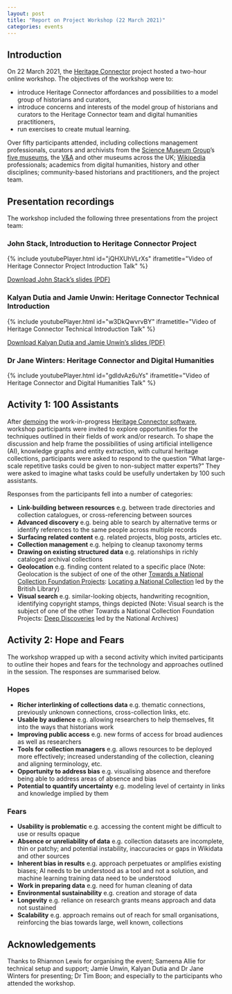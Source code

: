 ```yaml
---
layout: post
title: "Report on Project Workshop (22 March 2021)"
categories: events
---
```


## Introduction

On 22 March 2021, the [Heritage Connector](https://www.sciencemuseumgroup.org.uk/project/heritage-connector/) project hosted a two-hour online workshop. The objectives of the workshop were to:

*   introduce Heritage Connector affordances and possibilities to a model group of historians and curators,
*   introduce concerns and interests of the model group of historians and curators to the Heritage Connector team and digital humanities practitioners,
*   run exercises to create mutual learning.

Over fifty participants attended, including collections management professionals, curators and archivists from the [Science Museum Group](https://www.sciencemuseumgroup.org.uk)’s [five museums](https://www.sciencemuseumgroup.org.uk/about-us/), the [V&A](https://www.vam.ac.uk) and other museums across the UK; [Wikipedia](https://wikimedia.org.uk) professionals; academics from digital humanities, history and other disciplines; community-based historians and practitioners, and the project team.

## Presentation recordings

The workshop included the following three presentations from the project team:

### John Stack, Introduction to Heritage Connector Project

{% include youtubePlayer.html id="jQHXUhVLrXs" iframetitle="Video of Heritage Connector Project Introduction Talk" %}

[Download John Stack’s slides (PDF)](https://thesciencemuseum.github.io/heritageconnector/post_files/Heritage_Connector_Introduction_22_March_2021.pdf)

### Kalyan Dutia and Jamie Unwin: Heritage Connector Technical Introduction

{% include youtubePlayer.html id="w3DkQwvrvBY" iframetitle="Video of Heritage Connector Technical Introduction Talk" %}

[Download Kalyan Dutia and Jamie Unwin’s slides (PDF)](https://thesciencemuseum.github.io/heritageconnector/post_files/Heritage_Connector_Technical_Introduction_22_March_2021.pdf)

### Dr Jane Winters: Heritage Connector and Digital Humanities

{% include youtubePlayer.html id="gdldvAz6uYs" iframetitle="Video of Heritage Connector and Digital Humanities Talk" %}

## Activity 1: 100 Assistants

After [demoing](https://youtu.be/w3DkQwvrvBY) the work-in-progress [Heritage Connector software](https://github.com/TheScienceMuseum/heritage-connector), workshop participants were invited to explore opportunities for the techniques outlined in their fields of work and/or research. To shape the discussion and help frame the possibilities of using artificial intelligence (AI), knowledge graphs and entity extraction, with cultural heritage collections, participants were asked to respond to the question “What large-scale repetitive tasks could be given to non-subject matter experts?” They were asked to imagine what tasks could be usefully undertaken by 100 such assistants. 

Responses from the participants fell into a number of categories:

*   **Link-building between resources** e.g. between trade directories and collection catalogues, or cross-referencing between sources
*   **Advanced discovery** e.g. being able to search by alternative terms or identify references to the same people across multiple records
*   **Surfacing related content** e.g. related projects, blog posts, articles etc.
*   **Collection management** e.g. helping to cleanup taxonomy terms
*   **Drawing on existing structured data** e.g. relationships in richly cataloged archival collections
*   **Geolocation** e.g. finding content related to a specific place (Note: Geolocation is the subject of one of the other [Towards a National Collection Foundation Projects](https://www.nationalcollection.org.uk/projects): [Locating a National Collection](https://www.bl.uk/projects/towards-a-national-collection) led by the British Library)
*   **Visual search** e.g. similar-looking objects, handwriting recognition, identifying copyright stamps, things depicted (Note: Visual search is the subject of one of the other Towards a National Collection Foundation Projects: [Deep Discoveries](https://www.nationalarchives.gov.uk/about/our-research-and-academic-collaboration/our-research-projects/towards-a-national-collection/) led by the National Archives)

## Activity 2: Hope and Fears

The workshop wrapped up with a second activity which invited participants to outline their hopes and fears for the technology and approaches outlined in the session. The responses are summarised below.

### Hopes 

*   **Richer interlinking of collections data** e.g. thematic connections, previously unknown connections, cross-collection links, etc.
*   **Usable by audience** e.g. allowing researchers to help themselves, fit into the ways that historians work
*   **Improving public access** e.g. new forms of access for broad audiences as well as researchers
*   **Tools for collection managers** e.g. allows resources to be deployed more effectively; increased understanding of the collection, cleaning and aligning terminology, etc.
*   **Opportunity to address bias** e.g. visualising absence and therefore being able to address areas of absence and bias
*   **Potential to quantify uncertainty** e.g. modeling level of certainty in links and knowledge implied by them

### Fears

*   **Usability is problematic** e.g. accessing the content might be difficult to use or results opaque
*   **Absence or unreliability of data** e.g. collection datasets are incomplete, thin or patchy; and potential instability, inaccuracies or gaps in Wikidata and other sources
*   **Inherent bias in results** e.g. approach perpetuates or amplifies existing biases; AI needs to be understood as a tool and not a solution, and machine learning training data need to be understood 
*   **Work in preparing data** e.g. need for human cleaning of data
*   **Environmental sustainability** e.g. creation and storage of data 
*   **Longevity** e.g. reliance on research grants means approach and data not sustained
*   **Scalability** e.g. approach remains out of reach for small organisations, reinforcing the bias towards large, well known, collections

## Acknowledgements 

Thanks to Rhiannon Lewis for organising the event; Sameena Allie for technical setup and support; Jamie Unwin, Kalyan Dutia and Dr Jane Winters for presenting; Dr Tim Boon; and especially to the participants who attended the workshop.
